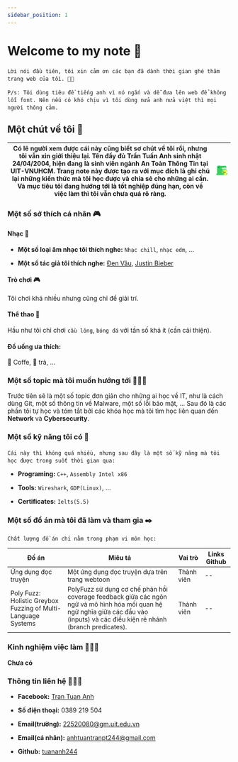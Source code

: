 ```yaml
---
sidebar_position: 1
---
```


# Welcome to my note 🐸

`Lời nói đầu tiên, tôi xin cảm ơn các bạn đã dành thời gian ghé thăm trang web của tôi. 🙏🏼`

`P/s: Tôi dùng tiêu đề tiếng anh vì nó ngắn và dễ đưa lên web để không lỗi font. Nên nếu có khó chịu vì tôi dùng nửa anh nửa việt thì mọi người thông cảm.`

## Một chút về tôi 🫣

| Có lẽ người xem được cái này cũng biết sơ chút về tôi rồi, nhưng tôi vẫn xin giới thiệu lại. Tên đầy đủ  **Trần Tuấn Anh** sinh nhật **24/04/2004**, hiện đang là sinh viên ngành **An Toàn Thông Tin** tại **UIT-VNUHCM**. Trang note này được tạo ra với mục đích là ghi chú lại những kiến thức mà tôi học được và chia sẻ cho những ai cần. Và mục tiêu tôi đang hướng tới là tốt nghiệp đúng hạn, còn về việc làm thì tôi vẫn chưa quá rõ ràng. | ![picture](../static/img/docusaurus.png)  |
| ---------------------------------------------------------------------------------------------------------------------------------------------------------------------------------------------------------------------------------------------------------------------------------------------------------------------------------------------------------------------------------------------------------------------------------------------------- | ----------------------------------------- |

### Một số sở thích cá nhân 🎮

#### Nhạc 🎵

- **Một số loại âm nhạc tôi thích nghe:** `Nhạc chill`, `nhạc edm`, ...

- **Một số tác giả tôi thích nghe:** [Đen Vâu](https://www.youtube.com/@DenVau1305), [Justin Bieber](https://www.youtube.com/@justinbieber)

#### Trò chơi 🎮

Tôi chơi khá nhiều nhưng cũng chỉ để giải trí.

#### Thể thao 🏅

Hầu như tôi chỉ chơi `cầu lông`, `bóng đá` với tần số khá ít (cần cải thiện).

#### Đồ uống ưa thích:

🍵 Coffe, 🍵 trà, ...

### Một số topic mà tôi muốn hướng tới 🧑🏼‍💻

Trước tiên sẽ là một số topic đơn giản cho những ai học về IT, như là cách dùng Git, một số thông tin về Malware, một số lỗi bảo mật, ... Sau đó là các phần tôi tự học và tóm tắt bởi các khóa học mà tôi tìm học liên quan đến **Network** và **Cybersecurity**.

### Một số kỹ năng tôi có 👀

`Cái này thì không quá nhiều, nhưng sau đây là một số kỹ năng mà tôi học được trong suốt thời gian qua:`

- **Programing:** `C++`, `Assembly Intel x86`

- **Tools:** `Wireshark`, `GDP(Linux)`, ...

- **Certificates:** `Ielts(5.5)`

### Một số đồ án mà tôi đã làm và tham gia ✒️

`Chất lượng đồ án chỉ nằm trong phạm vi môn học: `

|**Đồ án**                             |**Miêu tả**                                                         |**Vai trò**                                     |**Links Github**              |
|--------------------------------------|--------------------------------------------------------------------|------------------------------------------------|------------------------------|
|Ứng dụng đọc truyện                   |Một ứng dụng đọc truyện dựa trên trang webtoon                      |Thành viên                                      |--                            |
|Poly Fuzz: Holistic Greybox Fuzzing of Multi-Language Systems|PolyFuzz sử dụng cơ chế phản hồi coverage feedback giữa các ngôn ngữ và mô hình hóa mối quan hệ ngữ nghĩa giữa các đầu vào (inputs) và các điều kiện rẽ nhánh (branch predicates). |Thành viên|--|

### Kinh nghiệm việc làm 🤷🏼‍♂️

**Chưa có**

### Thông tin liên hệ 💁🏼‍♂️

- **Facebook:** [Tran Tuan Anh](https://www.facebook.com/ta.zek.k4/)

- **Số điện thoại:** 0389 219 504

- **Email(trường):** [22520080@gm.uit.edu.vn](22520080@gm.uit.edu.vn)

- **Email(cá nhân):** [anhtuantranpt244@gmail.com](anhtuantranpt244@gmail.com)

- **Github:** [tuananh244](https://github.com/tuananh244)